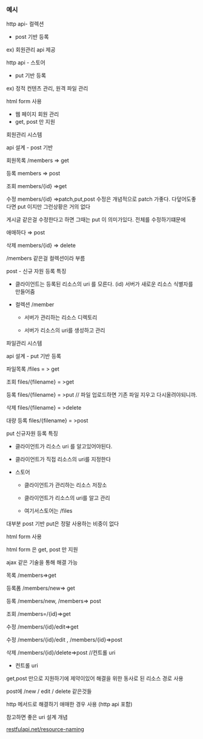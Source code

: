 ### 예시

http api- 컬렉션

- post 기반 등록

ex) 회원관리 api 제공

http api - 스토어

- put 기반 등록

ex) 정적 컨텐츠 관리, 원격 파일 관리

html form 사용

- 웹 페이지 회원 관리
- get, post 만 지원

회원관리 시스템

api 설계 - post 기반

회원목록 /members ⇒ get

등록 members ⇒ post

조회 members/{id} ⇒get

수정 members/{id} ⇒patch,put,post 수정은 개념적으로 patch 가좋다. 다덮어도좋다면 put 이지만 그런상황은 거의 없다

게시글 같은걸 수정한다고 하면 그때는 put 이 의미가있다. 전체를 수정하기떄문에

애매하다 ⇒ post

삭제 members/{id} ⇒ delete

/members 같은걸 컬렉션이라 부름

post - 신규 자원 등록 특징

- 클라이언트는 등록된 리소스의 uri 를 모른다. (id) 서버가 새로운 리소스 식별자를 만들어줌

- 컬렉션 /member

  - 서버가 관리하는 리소스 디렉토리

  - 서버가 리소스의 uri를 생성하고 관리

파일관리 시스템

api 설계 - put 기반 등록

파일목록 /files = > get

조회 files/{filename} = >get

등록 files/{filename} = >put // 파일 업로드하면 기존 파일 지우고 다시올려야되니까.

삭제 files/{filename} = >delete

대량 등록 files/{filename} = >post

put 신규자원 등록 특징

- 클라이언트가 리소스 uri 를 알고있어야된다.
- 클라이언트가 직접 리소스의 uri를 지정한다
- 스토어

  - 클라이언트가 관리하는 리소스 저장소

  - 클라이언트가 리소스의 uri를 알고 관리

  - 여기서스토어는 /files

대부분 post 기반 put은 정말 사용하는 비중이 없다

html form 사용

html form 은 get, post 만 지원

ajax 같은 기술을 통해 해결 가능

목록 /members⇒get

등록폼 /members/new⇒ get

등록 /members/new, /members⇒ post

조회 /members=/{id}⇒get

수정 /members/{id}/edit⇒get

수정 /members/{id}/edit , /members/{id}⇒post

삭제 /members/{id}/delete⇒post //컨트롤 uri

- 컨트롤 uri

get,post 만으로 지원하기에 제약이있어 해결을 위한 동사로 된 리소스 경로 사용

post에 /new / edit / delete 같은것들

http 메서드로 해결하기 애매한 경우 사용 (http api 포함)

참고하면 좋은 uri 설계 개념

[restfulapi.net/resource-naming](https://restfulapi.net/resource-naming/)
